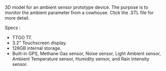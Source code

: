 3D model for an ambient sensor prototype device. The purpose is to monitor the ambient parameter from a cowhouse. Click the .STL file for more detail.


Specs :
- TTGO T7.
- 3.2" Touchscreen display.
- 128GB internal storage.
- Built-in GPS, Methane Gas sensor, Noise sensor, Light Ambient sensor, Ambient Temperature sensor, Humidity sensor, and Rain Intensity sensor.
